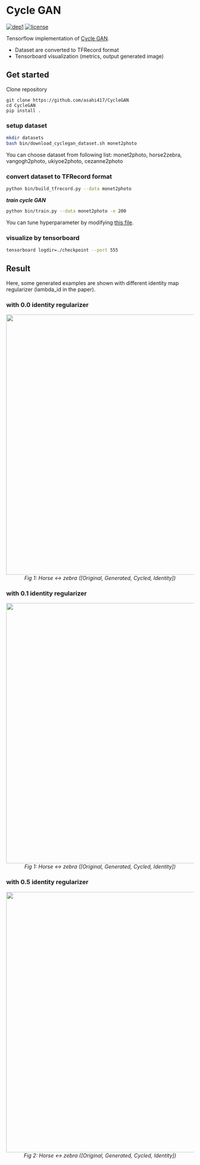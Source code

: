 # Cycle GAN
[![dep1](https://img.shields.io/badge/Tensorflow-1.3+-blue.svg)](https://www.tensorflow.org/)
[![license](https://img.shields.io/badge/License-MIT-brightgreen.svg)](https://github.com/asahi417/WassersteinGAN/blob/master/LICENSE)

Tensorflow implementation of [Cycle GAN](https://arxiv.org/pdf/1703.10593.pdf).
- Dataset are converted to TFRecord format
- Tensorboard visualization (metrics, output generated image)

## Get started
Clone repository
```
git clone https://github.com/asahi417/CycleGAN
cd CycleGAN
pip install .
```

### setup dataset 

```bash
mkdir datasets
bash bin/download_cyclegan_dataset.sh monet2photo
```
You can choose dataset from following list: monet2photo, horse2zebra, vangogh2photo, ukiyoe2photo, cezanne2photo

### convert dataset to TFRecord format

```bash
python bin/build_tfrecord.py --data monet2photo 
```

***train cycle GAN***

```bash
python bin/train.py --data monet2photo -e 200
```

You can tune hyperparameter by modifying [this file](./bin/hyperparameter.toml).

### visualize by tensorboard

```bash
tensorboard logdir=./checkpoint --port 555
```

## Result
Here, some generated examples are shown with different identity map regularizer (lambda_id in the paper).
### with 0.0 identity regularizer
<p align="center">
  <img src="./bin/img/generated_img/horse2zebra-v2.jpg" width="700">
  <br><i>Fig 1: Horse <-> zebra ([Original, Generated, Cycled, Identity]) </i>
</p>

### with 0.1 identity regularizer
<p align="center">
  <img src="./bin/img/generated_img/horse2zebra-v0.jpg" width="700">
  <br><i>Fig 1: Horse <-> zebra ([Original, Generated, Cycled, Identity]) </i>
</p>

### with 0.5 identity regularizer
<p align="center">
  <img src="./bin/img/generated_img/horse2zebra-v1.jpg" width="700">
  <br><i>Fig 2: Horse <-> zebra ([Original, Generated, Cycled, Identity]) </i>
</p>

